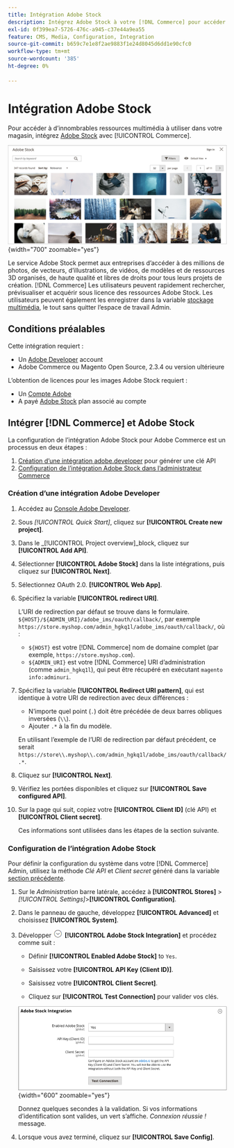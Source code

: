 ```yaml
---
title: Intégration Adobe Stock
description: Intégrez Adobe Stock à votre [!DNL Commerce] pour accéder à d’innombrables ressources multimédias à utiliser dans votre magasin.
exl-id: 0f399ea7-5726-476c-a945-c37e44a9ea55
feature: CMS, Media, Configuration, Integration
source-git-commit: b659c7e1e8f2ae9883f1e24d8045d6dd1e90cfc0
workflow-type: tm+mt
source-wordcount: '385'
ht-degree: 0%

---
```


# Intégration Adobe Stock

Pour accéder à d’innombrables ressources multimédia à utiliser dans votre magasin, intégrez [Adobe Stock][adobe-stock] avec [!UICONTROL Commerce].

![Résultats de la recherche Adobe Stock](./assets/adobe-stock-search-grid.png){width="700" zoomable="yes"}

Le service Adobe Stock permet aux entreprises d’accéder à des millions de photos, de vecteurs, d’illustrations, de vidéos, de modèles et de ressources 3D organisés, de haute qualité et libres de droits pour tous leurs projets de création. [!DNL Commerce] Les utilisateurs peuvent rapidement rechercher, prévisualiser et acquérir sous licence des ressources Adobe Stock. Les utilisateurs peuvent également les enregistrer dans la variable [stockage multimédia][media-storage], le tout sans quitter l’espace de travail Admin.

## Conditions préalables

Cette intégration requiert :

- Un [Adobe Developer][dev-console] account
- Adobe Commerce ou Magento Open Source, 2.3.4 ou version ultérieure

L’obtention de licences pour les images Adobe Stock requiert :

- Un [Compte Adobe][adobe-signin]
- A payé [Adobe Stock][adobe-stock] plan associé au compte

## Intégrer [!DNL Commerce] et Adobe Stock

La configuration de l’intégration Adobe Stock pour Adobe Commerce est un processus en deux étapes :

1. [Création d’une intégration adobe.developer](#create-an-adobe-developer-integration) pour générer une clé API
1. [Configuration de l’intégration Adobe Stock dans l’administrateur Commerce](#configure-the-adobe-stock-integration)

### Création d’une intégration Adobe Developer

1. Accédez au [Console Adobe Developer][dev-console].

1. Sous _[!UICONTROL Quick Start]_, cliquez sur **[!UICONTROL Create new project]**.

1. Dans le _[!UICONTROL Project overview]_block, cliquez sur **[!UICONTROL Add API]**.

1. Sélectionner **[!UICONTROL Adobe Stock]** dans la liste intégrations, puis cliquez sur **[!UICONTROL Next]**.

1. Sélectionnez OAuth 2.0. **[!UICONTROL Web App]**.

1. Spécifiez la variable **[!UICONTROL redirect URI]**.

   L’URI de redirection par défaut se trouve dans le formulaire. `${HOST}/${ADMIN_URI}/adobe_ims/oauth/callback/`, par exemple `https://store.myshop.com/admin_hgkq1l/adobe_ims/oauth/callback/`, où :

   - `${HOST}` est votre [!DNL Commerce] nom de domaine complet (par exemple, `https://store.myshop.com`).
   - `${ADMIN_URI}` est votre [!DNL Commerce] URI d’administration (comme `admin_hgkq1l`), qui peut être récupéré en exécutant `magento info:adminuri`.

1. Spécifiez la variable **[!UICONTROL Redirect URI pattern]**, qui est identique à votre URI de redirection avec deux différences :

   - N’importe quel point (`.`) doit être précédée de deux barres obliques inversées (`\\`).
   - Ajouter `.*` à la fin du modèle.

   En utilisant l’exemple de l’URI de redirection par défaut précédent, ce serait `https://store\\.myshop\\.com/admin_hgkq1l/adobe_ims/oauth/callback/.*`.

1. Cliquez sur **[!UICONTROL Next]**.

1. Vérifiez les portées disponibles et cliquez sur **[!UICONTROL Save configured API]**.

1. Sur la page qui suit, copiez votre **[!UICONTROL Client ID]** (clé API) et **[!UICONTROL Client secret]**.

   Ces informations sont utilisées dans les étapes de la section suivante.

### Configuration de l’intégration Adobe Stock

Pour définir la configuration du système dans votre [!DNL Commerce] Admin, utilisez la méthode _Clé API_ et _Client secret_ généré dans la variable [section précédente][create-integration].

1. Sur le _Administration_ barre latérale, accédez à **[!UICONTROL Stores]** > _[!UICONTROL Settings]_>**[!UICONTROL Configuration]**.

1. Dans le panneau de gauche, développez **[!UICONTROL Advanced]** et choisissez **[!UICONTROL System]**.

1. Développer ![Sélecteur d’extension](../assets/icon-display-expand.png) **[!UICONTROL Adobe Stock Integration]** et procédez comme suit :

   - Définir **[!UICONTROL Enabled Adobe Stock]** to `Yes`.

   - Saisissez votre **[!UICONTROL API Key (Client ID)]**.

   - Saisissez votre **[!UICONTROL Client Secret]**.

   - Cliquez sur **[!UICONTROL Test Connection]** pour valider vos clés.

   ![Configuration avancée - Intégration d’Adobe Stock](./assets/system-adobe-stock-integration.png){width="600" zoomable="yes"}

   Donnez quelques secondes à la validation. Si vos informations d’identification sont valides, un vert s’affiche. _Connexion réussie !_ message.

1. Lorsque vous avez terminé, cliquez sur **[!UICONTROL Save Config]**.

[adobe-stock]: https://stock.adobe.com
[adobe-signin]: https://helpx.adobe.com/manage-account/using/access-adobe-id-account.html
[media-storage]: media-storage.md
[dev-console]: https://developer.adobe.com/console/home
[create-integration]: #create-an-adobeio-integration

